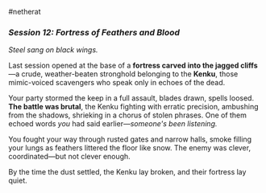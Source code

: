 #netherat
### _Session 12: Fortress of Feathers and Blood_

_Steel sang on black wings._

Last session opened at the base of a **fortress carved into the jagged cliffs**—a crude, weather-beaten stronghold belonging to the **Kenku**, those mimic-voiced scavengers who speak only in echoes of the dead.

Your party stormed the keep in a full assault, blades drawn, spells loosed. **The battle was brutal**, the Kenku fighting with erratic precision, ambushing from the shadows, shrieking in a chorus of stolen phrases. One of them echoed words _you_ had said earlier—_someone's been listening._

You fought your way through rusted gates and narrow halls, smoke filling your lungs as feathers littered the floor like snow. The enemy was clever, coordinated—but not clever enough.

By the time the dust settled, the Kenku lay broken, and their fortress lay quiet.